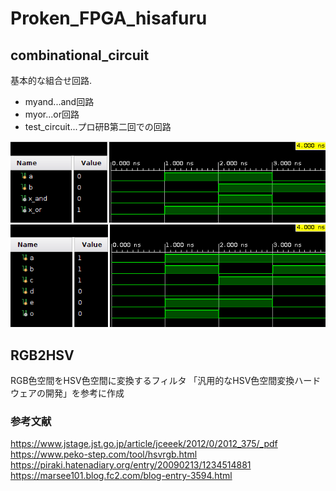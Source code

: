 # Proken_FPGA_hisafuru

## combinational_circuit
基本的な組合せ回路.
- myand...and回路
- myor...or回路
- test_circuit...プロ研B第二回での回路

![and_or](images/myand_myor_test.png)
![test](images/test_circuit.png)

## RGB2HSV
RGB色空間をHSV色空間に変換するフィルタ
「汎用的なHSV色空間変換ハードウェアの開発」を参考に作成


### 参考文献
https://www.jstage.jst.go.jp/article/jceeek/2012/0/2012_375/_pdf
https://www.peko-step.com/tool/hsvrgb.html
https://piraki.hatenadiary.org/entry/20090213/1234514881
https://marsee101.blog.fc2.com/blog-entry-3594.html

